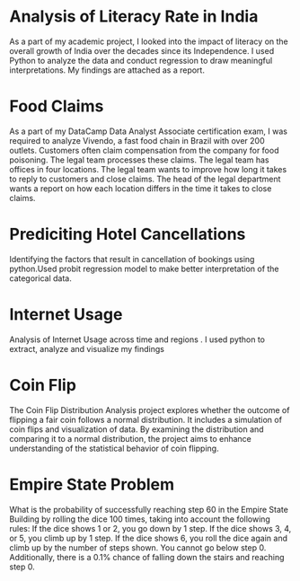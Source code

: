 # Analysis of Literacy Rate in India 
As a part of my academic project, I looked into the impact of literacy on the overall growth of India over the decades since its Independence. I used Python to analyze the data and conduct regression to draw meaningful interpretations. My findings are attached as a report.

# Food Claims 
As a part of my DataCamp Data Analyst Associate certification exam, I was required to analyze Vivendo, a fast food chain in Brazil with over 200 outlets. Customers often claim compensation from the company for food poisoning. The legal team processes these claims. The legal team has offices in four locations. The legal team wants to improve how long it takes to reply to customers and close claims. The head of the legal department wants a report on how each location differs in the time it takes to close claims.

# Prediciting Hotel Cancellations
Identifying the factors that result in cancellation of bookings using python.Used probit regression model to make better interpretation of the categorical data.

# Internet Usage
Analysis of Internet Usage across time and regions . I used python to extract, analyze and visualize my findings

# Coin Flip
The Coin Flip Distribution Analysis project explores whether the outcome of flipping a fair coin follows a normal distribution. It includes a simulation of coin flips and visualization of data. By examining the distribution and comparing it to a normal distribution, the project aims to enhance understanding of the statistical behavior of coin flipping.

# Empire State Problem 
What is the probability of successfully reaching step 60 in the Empire State Building by rolling the dice 100 times, taking into account the following rules:
If the dice shows 1 or 2, you go down by 1 step.
If the dice shows 3, 4, or 5, you climb up by 1 step.
If the dice shows 6, you roll the dice again and climb up by the number of steps shown.
You cannot go below step 0.
Additionally, there is a 0.1% chance of falling down the stairs and reaching step 0.

